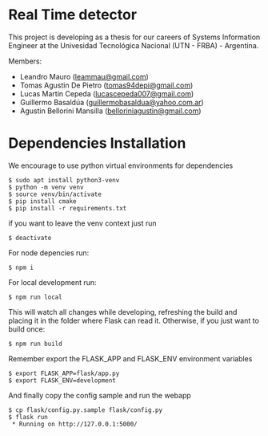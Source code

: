 # Real Time detector

This project is developing as a thesis for our careers of Systems Information Engineer at the Univesidad Tecnológica Nacional (UTN - FRBA) - Argentina.

Members:

- Leandro Mauro (leammau@gmail.com)
- Tomas Agustin De Pietro (tomas94depi@gmail.com)
- Lucas Martín Cepeda (lucascepeda007@gmail.com)
- Guillermo Basaldúa (guillermobasaldua@yahoo.com.ar)
- Agustin Bellorini Mansilla (belloriniagustin@gmail.com)

# Dependencies Installation
We encourage to use python virtual environments for dependencies
```
$ sudo apt install python3-venv 
$ python -m venv venv
$ source venv/bin/activate
$ pip install cmake 
$ pip install -r requirements.txt
```
if you want to leave the venv context just run 
```
$ deactivate
```

For node depencies run:
```
$ npm i
```
For local development run: 

```
$ npm run local
```
This will watch all changes while developing, refreshing the build and placing it in the folder where Flask can read it. Otherwise, if you just want to build once:
```
$ npm run build
```

Remember export the FLASK_APP and FLASK_ENV environment variables
```
$ export FLASK_APP=flask/app.py
$ export FLASK_ENV=development
```
And finally copy the config sample and run the webapp
```
$ cp flask/config.py.sample flask/config.py
$ flask run
 * Running on http://127.0.0.1:5000/
```
